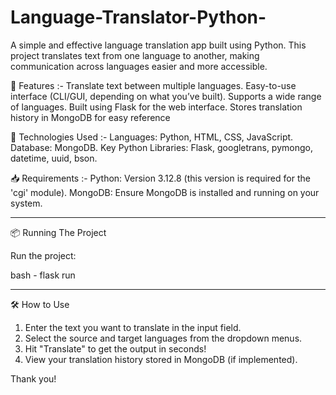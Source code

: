 # Language-Translator-Python-
A simple and effective language translation app built using Python. This project translates text from one language to another, making communication across languages easier and more accessible.

🌟 Features :-
Translate text between multiple languages.
Easy-to-use interface (CLI/GUI, depending on what you’ve built).
Supports a wide range of languages.
Built using Flask for the web interface.
Stores translation history in MongoDB for easy reference

🚀 Technologies Used :-
Languages: Python, HTML, CSS, JavaScript. 
Database: MongoDB. 
Key Python Libraries: Flask, googletrans, pymongo, datetime, uuid, bson. 

📥 Requirements :-
Python: Version 3.12.8 (this version is required for the 'cgi' module).
MongoDB: Ensure MongoDB is installed and running on your system.

-----------------------------------------------------------------------------
📦 Running The Project

Run the project:

bash -
flask run  

-----------------------------------------------------------------------------

🛠 How to Use
1. Enter the text you want to translate in the input field.
2. Select the source and target languages from the dropdown menus.
3. Hit "Translate" to get the output in seconds!
4. View your translation history stored in MongoDB (if implemented).

Thank you!

